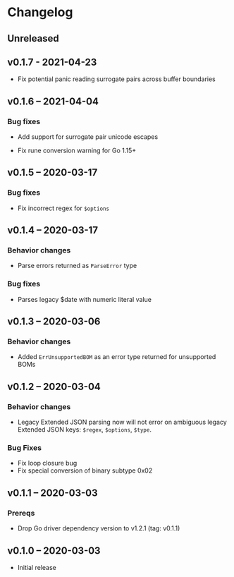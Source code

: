 # Changelog

## Unreleased

## v0.1.7 - 2021-04-23

- Fix potential panic reading surrogate pairs across buffer boundaries

## v0.1.6 – 2021-04-04

### Bug fixes

- Add support for surrogate pair unicode escapes

- Fix rune conversion warning for Go 1.15+

## v0.1.5 – 2020-03-17

### Bug fixes

- Fix incorrect regex for `$options`

## v0.1.4 – 2020-03-17

### Behavior changes

- Parse errors returned as `ParseError` type

### Bug fixes

- Parses legacy $date with numeric literal value

## v0.1.3 – 2020-03-06

### Behavior changes

- Added `ErrUnsupportedBOM` as an error type returned for unsupported BOMs

## v0.1.2 – 2020-03-04

### Behavior changes

- Legacy Extended JSON parsing now will not error on ambiguous legacy Extended
  JSON keys: `$regex`, `$options`, `$type`.

### Bug Fixes

- Fix loop closure bug
- Fix special conversion of binary subtype 0x02

## v0.1.1 – 2020-03-03

### Prereqs

- Drop Go driver dependency version to v1.2.1  (tag: v0.1.1)

## v0.1.0 – 2020-03-03

- Initial release
